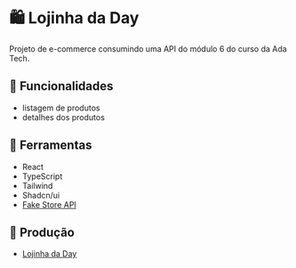# 🛍 Lojinha da Day
Projeto de e-commerce consumindo uma API do módulo 6 do curso da Ada Tech.

## 📌 Funcionalidades
- listagem de produtos
- detalhes dos produtos

## 🔧 Ferramentas
- React
- TypeScript
- Tailwind
- Shadcn/ui
- [Fake Store API](https://fakestoreapi.com/)

## 🚀 Produção
- [Lojinha da Day](https://fakestoreapi.com/)